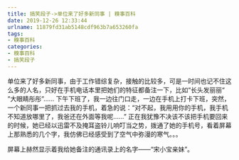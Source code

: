 ```yaml
---
title: 搞笑段子->单位来了好多新同事 | 糗事百科
date: 2019-12-26 12:33:44
urlname: 11879fd31ab5148cdf963b7a653260fa
tags: 
- 糗事百科
categories:
- 糗事百科
- 搞笑段子
---
```

单位来了好多新同事，由于工作错综复杂，接触的比较多，可是一时间也记不住这么多的人名，只好在手机电话本里把她们的特征都备注一下，比如“长头发丽丽“ ”大眼睛彤彤”……        下午下班了，我一边往门口走，一边在手机上打卡下班，突然，一个新同事一把抓过去我的手机，着急的说：“对不起，我用用你的手机，我手机不知道放哪里了，我爸还在外面等我呢……”        正在我犹豫不决该不该把手机要回来的时候，她已经以迅雷不及掩耳盗铃儿响叮当之势，拨通了她的手机号，看着屏幕上那熟悉的几个字，我仿佛已经感受到了空气中弥漫的寒气。。。

屏幕上赫然显示着我给她备注的通讯录上的名字——“宋小宝亲妹”。


